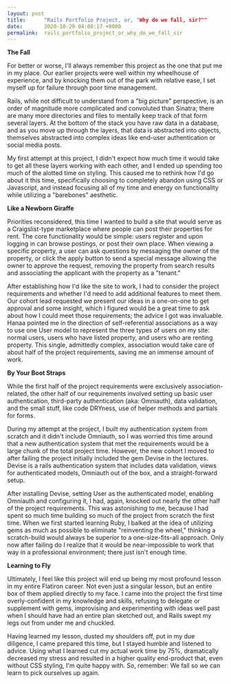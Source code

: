 ```yaml
---
layout: post
title:      "Rails Portfolio Project, or, "Why do we fall, sir?""
date:       2020-10-29 04:08:17 +0000
permalink:  rails_portfolio_project_or_why_do_we_fall_sir
---
```



**The Fall**

For better or worse, I'll always remember this project as the one that put me in my place. Our earlier projects were well within my wheelhouse of experience, and by knocking them out of the park with relative ease, I set myself up for failure through poor time management.

Rails, while not difficult to understand from a "big picture" perspective, is an order of magnitude more complicated and convoluted than Sinatra; there are many more directories and files to mentally keep track of that form several layers. At the bottom of the stack you have raw data in a database, and as you move up through the layers, that data is abstracted into objects, themselves abstracted into complex ideas like end-user authentication or social media posts.

My first attempt at this project, I didn't expect how much time it would take to get all these layers working with each other, and I ended up spending too much of the alotted time on styling. This caused me to rethink how I'd go about it this time, specifically choosing to completely abandon using CSS or Javascript, and instead focusing all of my time and energy on functionality while utilizing a "barebones" aesthetic.


**Like a Newborn Giraffe**

Priorities reconsidered, this time I wanted to build a site that would serve as a Craigslist-type marketplace where people can post their properties for rent. The core functionality would be simple: users register and upon logging in can browse postings, or post their own place. When viewing a specific property, a user can ask questions by messaging the owner of the property, or click the apply button to send a special message allowing the owner to approve the request, removing the property from search results and associating the applicant with the property as a "tenant." 

After establishing how I'd like the site to work, I had to consider the project requirements and whether I'd need to add additional features to meet them. Our cohort lead requested we present our ideas in a one-on-one to get approval and some insight, which I figured would be a great time to ask about how I could meet those requirements; the advice I got was invaluable. Hanaa pointed me in the direction of self-referential associations as a way to use one User model to represent the three types of users on my site: normal users, users who have listed property, and users who are renting property. This single, admittedly complex, association would take care of about half of the project requirements, saving me an immense amount of work. 


**By Your Boot Straps**

While the first half of the project requirements were exclusively association-related, the other half of our requirements involved setting up basic user authentication, third-party authentication (aka: Omniauth), data validation, and the small stuff, like code DRYness, use of helper methods and partials for forms.

During my attempt at the project, I built my authentication system from scratch and it didn't include Omniauth, so I was worried this time around that a new authentication system that met the requirements would be a large chunk of the total project time. However, the new cohort I moved to after failing the project initially included the gem Devise in the lectures. Devise is a rails authentication system that includes data validation, views for authenticated models, Omniauth out of the box, and a straight-forward setup. 

After installing Devise, setting User as the authenticated model, enabling Omniauth and configuring it, I had, again, knocked out nearly the other half of the project requirements. This was astonishing to me, because I had spent so much time building so much of the project from scratch the first time. When we first started learning Ruby, I balked at the idea of utilizing gems as much as possible to eliminate "reinventing the wheel," thinking a scratch-build would always be superior to a one-size-fits-all approach. Only now after failing do I realize that it would be near-impossible to work that way in a professional environment; there just isn't enough time. 


**Learning to Fly**

Ultimately, I feel like this project will end up being my most profound lesson in my entire Flatiron career. Not even just a singular lesson, but an entire box of them applied directly to my face. I came into the project the first time overly-confident in my knowledge and skills, refusing to delegate or supplement with gems, improvising and experimenting with ideas well past when I should have had an entire plan sketched out, and Rails swept my legs out from under me and chuckled. 

Having learned my lesson, dusted my shoulders off, put in my due diligence, I came prepared this time, but I stayed humble and listened to advice. Using what I learned cut my actual work time by 75%, dramatically decreased my stress and resulted in a higher quality end-product that, even without CSS styling, I'm quite happy with. So, remember: We fall so we can learn to pick ourselves up again.
